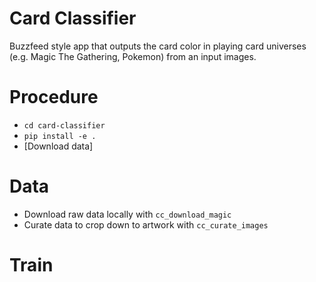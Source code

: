 # Card Classifier

Buzzfeed style app that outputs the card color in playing card universes (e.g. Magic The Gathering, Pokemon) from an
input images. 

# Procedure

- `cd card-classifier`
- `pip install -e .`
- [Download data]

# Data

- Download raw data locally with `cc_download_magic`
- Curate data to crop down to artwork with `cc_curate_images`

# Train



